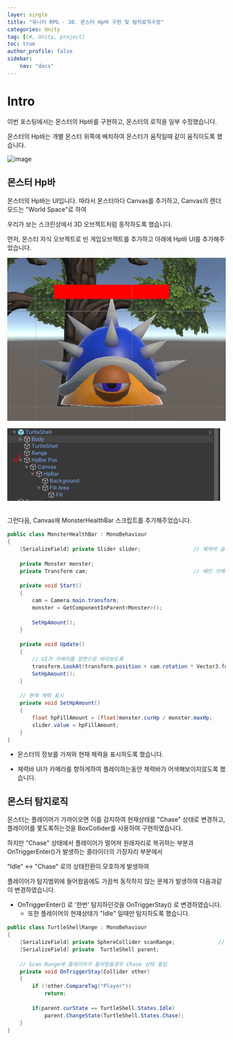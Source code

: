 ```yaml
---
layer: single
title: "유니티 RPG - 38. 몬스터 Hp바 구현 및 탐지로직수정"
categories: Unity
tag: [C#, Unity, project]
toc: true
author_profile: false
sidebar: 
    nav: "docs"
---
```



# Intro

이번 포스팅에서는 몬스터의 Hp바를 구현하고, 몬스터의 로직을 일부 수정했습니다.

몬스터의 Hp바는 개별 몬스터 위쪽에 배치하여 몬스터가 움직일때 같이 움직이도록 했습니다.

![image](/images/2025/2025-02-22/capture_3.gif) 


## 몬스터 Hp바

몬스터의 Hp바는 UI입니다. 따라서 몬스터마다 Canvas를 추가하고, Canvas의 렌더모드는 "World Space"로 하여

우리가 보는 스크린상에서 3D 오브젝트처럼 동작하도록 했습니다.

먼저, 몬스터 자식 오브젝트로 빈 게임오브젝트를 추가하고 아래에 Hp바 UI를 추가해주었습니다.

![image](/images/2025/2025-02-22/capture_1.PNG) 

![image](/images/2025/2025-02-22/capture_2.PNG) 



<br>
그런다음, Canvas에 MonsterHealthBar 스크립트를 추가해주었습니다.

```c#
public class MonsterHealthBar : MonoBehaviour
{
    [SerializeField] private Slider slider;                 // 체력바 슬라이더

    private Monster monster;                                
    private Transform cam;                                  // 메인 카메라 Transform

    private void Start()
    {
        cam = Camera.main.transform;
        monster = GetComponentInParent<Monster>();

        SetHpAmount();
    }

    private void Update()
    {
        // UI가 카메라를 정면으로 바라보도록
        transform.LookAt(transform.position + cam.rotation * Vector3.forward, cam.rotation * Vector3.up);
        SetHpAmount();
    }

    // 현재 체력 표시
    private void SetHpAmount()
    {
        float hpFillAmount = (float)monster.curHp / monster.maxHp;
        slider.value = hpFillAmount;
    }
}
```

* 몬스터의 정보를 가져와 현재 체력을 표시하도록 했습니다.

* 체력바 UI가 카메라를 향하게하여 플레이하는동안 체력바가 어색해보이지않도록 했습니다.


## 몬스터 탐지로직

몬스터는 플레이어가 가까이오면 이를 감지하여 현재상태를 "Chase" 상태로 변경하고, 플레이어를 쫓도록하는것을 BoxCollider를 
사용하여 구현하였습니다.

하지만 "Chase" 상태에서 플레이어가 멀어져 원래자리로 복귀하는 부분과 OnTriggerEnter()가 발생하는 콜라이더의 가장자리 부분에서

"Idle" <-> "Chase" 로의 상태전환이 모호하게 발생하여 

플레이어가 탐지범위에 들어왔음에도 가끔씩 동작하지 않는 문제가 발생하여 다음과같이 변경하였습니다.

* OnTriggerEnter() 로 '한번' 탐지하던것을 OnTriggerStay() 로 변경하였습니다.
    - 또한 플레이어의 현재상태가 "Idle" 일때만 탐지하도록 했습니다.

```c#
public class TurtleShellRange : MonoBehaviour
{
    [SerializeField] private SphereCollider scanRange;              // 적 탐지 범위
    [SerializeField] private  TurtleShell parent;

    // Scan Range에 플레이어가 들어왔을경우 Chase 상태 돌입
    private void OnTriggerStay(Collider other)
    {
        if (!other.CompareTag("Player"))
            return;

        if(parent.curState == TurtleShell.States.Idle)
            parent.ChangeState(TurtleShell.States.Chase);
    }
}
```